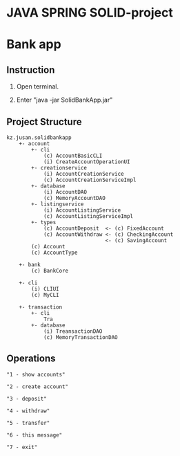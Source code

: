 # JAVA SPRING  SOLID-project
# Bank app
## Instruction

1) Open terminal. 

2) Enter "java -jar SolidBankApp.jar"

## Project Structure
    kz.jusan.solidbankapp
        +- account
            +- cli
                (c) AccountBasicCLI
                (i) CreateAccountOperationUI
            +- creationservice
                (i) AccountCreationService
                (c) AccountCreationServiceImpl
            +- database
                (i) AccountDAO
                (c) MemoryAccountDAO
            +- listingservice
                (i) AccountListingService
                (c) AccountListingServiceImpl
            +- types
                (c) AccountDeposit  <- (c) FixedAccount
                (c) AccountWithdraw <- (c) CheckingAccount
                                    <- (c) SavingAccount
            (c) Account
            (c) AccountType
        
        +- bank
            (c) BankCore
        
        +- cli
            (i) CLIUI
            (c) MyCLI
        
        +- transaction
            +- cli
                Tra
            +- database
                (i) TreansactionDAO
                (c) MemoryTransactionDAO
            
                
    
    

## Operations
   
    "1 - show accounts"
   
    "2 - create account"
   
    "3 - deposit"
   
    "4 - withdraw"
   
    "5 - transfer"
   
    "6 - this message"
   
    "7 - exit"